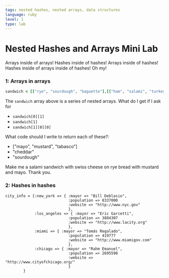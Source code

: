 ```yaml
---
tags: nested hashes, nested arrays, data structures
language: ruby
level: 1
type: lab
---
```


# Nested Hashes and Arrays Mini Lab

Arrays inside of arrays! Hashes inside of hashes! Arrays inside of hashes! Hashes inside of arrays inside of hashes! Oh my!

### 1: Arrays in arrays

```ruby
sandwich = [["rye", "sourdough", "baguette"],[["ham", "salami", "turkey"],["swiss", "munster", "cheddar"]],["mayo", "mustard", "tabasco"]]
```
The `sandwich` array above is a series of nested arrays. What do I get if I ask for
+ `sandwich[0][1]`
+ `sandwich[1]`
+ `sandwich[1][0][0]`

What code should I write to return each of these?:
+ ["mayo", "mustard", "tabasco"]
+ "cheddar"
+ "sourdough"

Make me a salami sandwich with swiss cheese on rye bread with mustard and mayo. Thank you.

### 2: Hashes in hashes
```
city_info = {:new_york => { :mayor => "Bill Deblasio",
							:population => 8337000
							:website => "http://www.nyc.gov"
							},
			 :los_angeles => { :mayor => "Eric Garcetti",
							:population => 3884307
							:website => "http://www.lacity.org"
							},
			 :miami => { :mayor => "Tomás Regalado",
							:population => 419777
							:website => "http://www.miamigov.com"
							},
			 :chicago => { :mayor => "Rahm Emanuel",
							:population => 2695598
							:website => "http://www.cityofchicago.org/"
							}
		}
```